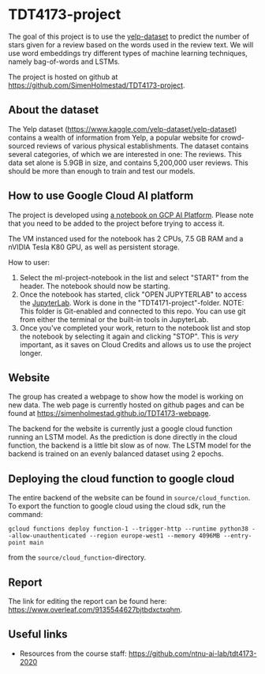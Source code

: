 # TDT4173-project
The goal of this project is to use the [yelp-dataset](https://www.kaggle.com/yelp-dataset/yelp-dataset) to predict the number of stars given for a review based on the words used in the review text. We will use word embeddings try different types of machine learning techniques, namely bag-of-words and LSTMs.

The project is hosted on github at <https://github.com/SimenHolmestad/TDT4173-project>.

## About the dataset
The Yelp dataset (<https://www.kaggle.com/yelp-dataset/yelp-dataset>) contains a wealth of information from Yelp, a popular website for crowd-sourced reviews of various physical establishments. The dataset contains several categories, of which we are interested in one: The reviews. This data set alone is 5.9GB in size, and contains 5,200,000 user reviews. This should be more than enough to train and test our models.

## How to use Google Cloud AI platform
The project is developed using [a notebook on GCP AI Platform](https://console.cloud.google.com/ai-platform/notebooks/list/instances?project=tdt4173-ml-project). Please note that you need to be added to the project before trying to access it.

The VM instanced used for the notebook has 2 CPUs, 7.5 GB RAM and a nVIDIA Tesla K80 GPU, as well as persistent storage.

How to user:

1. Select the ml-project-notebook in the list and select "START" from the header. The notebook should now be starting.
2. Once the notebook has started, click "OPEN JUPYTERLAB" to access the [JupyterLab](https://jupyterlab.readthedocs.io/en/stable/#). Work is done in the "TDT4171-project"-folder.
   NOTE: This folder is Git-enabled and connected to this repo. You can use git from either the terminal or the built-in tools in JupyterLab.
3. Once you've completed your work, return to the notebook list and stop the notebook by selecting it again and clicking "STOP". This is _*very*_ important, as it saves on Cloud Credits and allows us to use the project longer.

## Website
The group has created a webpage to show how the model is working on new data. The web page is currently hosted on github pages and can be found at <https://simenholmestad.github.io/TDT4173-webpage>.

The backend for the website is currently just a google cloud function running an LSTM model. As the prediction is done directly in the cloud function, the backend is a little bit slow as of now. The LSTM model for the backend is trained on an evenly balanced dataset using 2 epochs.

## Deploying the cloud function to google cloud
The entire backend of the website can be found in `source/cloud_function`. To export the function to google cloud using the cloud sdk, run the command:
```
gcloud functions deploy function-1 --trigger-http --runtime python38 --allow-unauthenticated --region europe-west1 --memory 4096MB --entry-point main
```
from the `source/cloud_function`-directory.

## Report
The link for editing the report can be found here: <https://www.overleaf.com/9135544627bjtbdxctxqhm>.

## Useful links
- Resources from the course staff: <https://github.com/ntnu-ai-lab/tdt4173-2020>
